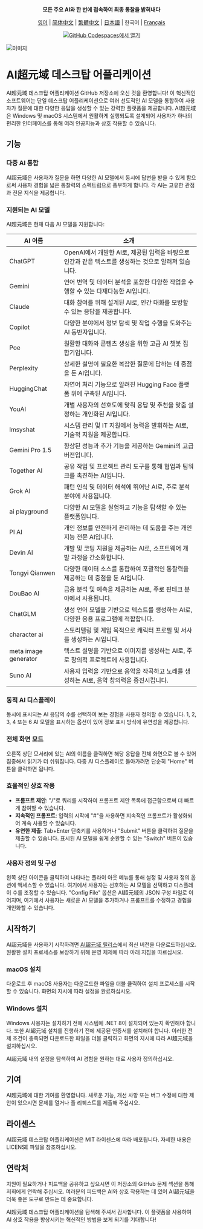 <div align="center">
  <p><strong>모든 주요 AI와 한 번에 접속하여 최종 통찰을 밝혀내다</strong></p>

 [영어](README.md) | [简体中文](README_ZH-CN.md) | [繁體中文](README_ZH-TW.md) | [日本語](README_JA-JP.md) | 한국어 | [Français](README_FR-FR.md)

[![GitHub Codespaces에서 열기](https://github.com/codespaces/badge.svg)](https://github.com/win4r/AISuperDomain/releases)

</div>

![이미지](https://github.com/win4r/AISuperDomain/assets/42172631/2115997d-8b00-4767-bf79-103b4e53abc3)


# AI超元域 데스크탑 어플리케이션

AI超元域 데스크탑 어플리케이션 GitHub 저장소에 오신 것을 환영합니다! 이 혁신적인 소프트웨어는 단일 데스크탑 어플리케이션으로 여러 선도적인 AI 모델을 통합하여 사용자가 질문에 대한 다양한 응답을 생성할 수 있는 강력한 플랫폼을 제공합니다. AI超元域은 Windows 및 macOS 시스템에서 원활하게 실행되도록 설계되어 사용자가 하나의 편리한 인터페이스를 통해 여러 인공지능과 상호 작용할 수 있습니다.

## 기능

### 다중 AI 통합
AI超元域은 사용자가 질문을 하면 다양한 AI 모델에서 동시에 답변을 받을 수 있게 함으로써 사용자 경험을 넓은 통찰력의 스펙트럼으로 풍부하게 합니다. 각 AI는 고유한 관점과 전문 지식을 제공합니다.

### 지원되는 AI 모델
AI超元域은 현재 다음 AI 모델을 지원합니다:

| AI 이름            | 소개 |
|--------------------|--------------|
| ChatGPT            | OpenAI에서 개발한 AI로, 제공된 입력을 바탕으로 인간과 같은 텍스트를 생성하는 것으로 알려져 있습니다. |
| Gemini             | 언어 번역 및 데이터 분석을 포함한 다양한 작업을 수행할 수 있는 다재다능한 AI입니다. |
| Claude             | 대화 참여를 위해 설계된 AI로, 인간 대화를 모방할 수 있는 응답을 제공합니다. |
| Copilot            | 다양한 분야에서 정보 탐색 및 작업 수행을 도와주는 AI 동반자입니다. |
| Poe                | 원활한 대화와 콘텐츠 생성을 위한 고급 AI 챗봇 집합기입니다. |
| Perplexity         | 상세한 설명이 필요한 복잡한 질문에 답하는 데 중점을 둔 AI입니다. |
| HuggingChat        | 자연어 처리 기능으로 알려진 Hugging Face 플랫폼 위에 구축된 AI입니다. |
| YouAI              | 개별 사용자의 선호도에 맞춰 응답 및 추천을 맞춤 설정하는 개인화된 AI입니다. |
| lmsyshat           | 시스템 관리 및 IT 지원에서 능력을 발휘하는 AI로, 기술적 지원을 제공합니다. |
| Gemini Pro 1.5     | 향상된 성능과 추가 기능을 제공하는 Gemini의 고급 버전입니다. |
| Together AI        | 공유 작업 및 프로젝트 관리 도구를 통해 협업과 팀워크를 촉진하는 AI입니다. |
| Grok AI            | 패턴 인식 및 데이터 해석에 뛰어난 AI로, 주로 분석 분야에 사용됩니다. |
| ai playground      | 다양한 AI 모델을 실험하고 기능을 탐색할 수 있는 플랫폼입니다. |
| PI AI              | 개인 정보를 안전하게 관리하는 데 도움을 주는 개인 지능 전문 AI입니다. |
| Devin AI           | 개발 및 코딩 지원을 제공하는 AI로, 소프트웨어 개발 과정을 간소화합니다. |
| Tongyi Qianwen     | 다양한 데이터 소스를 통합하여 포괄적인 통찰력을 제공하는 데 중점을 둔 AI입니다. |
| DouBao AI          | 금융 분석 및 예측을 제공하는 AI로, 주로 핀테크 분야에서 사용됩니다. |
| ChatGLM            | 생성 언어 모델을 기반으로 텍스트를 생성하는 AI로, 다양한 응용 프로그램에 적합합니다. |
| character ai       | 스토리텔링 및 게임 목적으로 캐릭터 프로필 및 서사를 생성하는 AI입니다. |
| meta image generator | 텍스트 설명을 기반으로 이미지를 생성하는 AI로, 주로 창의적 프로젝트에 사용됩니다. |
| Suno AI            | 사용자 입력을 기반으로 음악을 작곡하고 노래를 생성하는 AI로, 음악 창의력을 증진시킵니다. |


### 동적 AI 디스플레이
동시에 표시되는 AI 응답의 수를 선택하여 보는 경험을 사용자 정의할 수 있습니다. 1, 2, 3, 4 또는 6 AI 모델을 표시하는 옵션이 있어 정보 표시 방식에 유연성을 제공합니다.

### 전체 화면 모드
오른쪽 상단 모서리에 있는 AI의 이름을 클릭하면 해당 응답을 전체 화면으로 볼 수 있어 집중해서 읽기가 더 쉬워집니다. 다중 AI 디스플레이로 돌아가려면 단순히 "Home" 버튼을 클릭하면 됩니다.

### 효율적인 상호 작용
- **프롬프트 제안**: "/"로 쿼리를 시작하여 프롬프트 제안 목록에 접근함으로써 더 빠르게 참여할 수 있습니다.
- **지속적인 프롬프트**: 입력의 시작에 "#"을 사용하면 지속적인 프롬프트가 활성화되어 계속 사용할 수 있습니다.
- **유연한 제출**: Tab+Enter 단축키를 사용하거나 "Submit" 버튼을 클릭하여 질문을 제출할 수 있습니다. 표시된 AI 모델을 쉽게 순환할 수 있는 "Switch" 버튼이 있습니다.

### 사용자 정의 및 구성
왼쪽 상단 아이콘을 클릭하여 나타나는 플라이 아웃 메뉴를 통해 설정 및 사용자 정의 옵션에 액세스할 수 있습니다. 여기에서 사용자는 선호하는 AI 모델을 선택하고 디스플레이 수를 조정할 수 있습니다. "Config File" 옵션은 AI超元域의 JSON 구성 파일로 이어지며, 여기에서 사용자는 새로운 AI 모델을 추가하거나 프롬프트를 수정하고 경험을 개인화할 수 있습니다.

## 시작하기

AI超元域을 사용하기 시작하려면 [AI超元域 릴리스](https://github.com/win4r/AISuperDomain/releases)에서 최신 버전을 다운로드하십시오. 원활한 설치 프로세스를 보장하기 위해 운영 체제에 따라 아래 지침을 따르십시오.

### macOS 설치
다운로드 후 macOS 사용자는 다운로드한 파일을 더블 클릭하여 설치 프로세스를 시작할 수 있습니다. 화면의 지시에 따라 설정을 완료하십시오.

### Windows 설치
Windows 사용자는 설치하기 전에 시스템에 .NET 8이 설치되어 있는지 확인해야 합니다. 또한 AI超元域 설치를 진행하기 전에 제공된 인증서를 설치해야 합니다. 이러한 전제 조건이 충족되면 다운로드한 파일을 더블 클릭하고 화면의 지시에 따라 AI超元域을 설치하십시오.

AI超元域 내의 설정을 탐색하여 AI 경험을 원하는 대로 사용자 정의하십시오.

## 기여

AI超元域에 대한 기여를 환영합니다. 새로운 기능, 개선 사항 또는 버그 수정에 대한 제안이 있으시면 문제를 열거나 풀 리퀘스트를 제출해 주십시오.

## 라이센스

AI超元域 데스크탑 어플리케이션은 MIT 라이센스에 따라 배포됩니다. 자세한 내용은 LICENSE 파일을 참조하십시오.

## 연락처

지원이 필요하거나 피드백을 공유하고 싶으시면 이 저장소의 GitHub 문제 섹션을 통해 저희에게 연락해 주십시오. 여러분의 피드백은 AI와 상호 작용하는 데 있어 AI超元域을 더욱 좋은 도구로 만드는 데 중요합니다.

AI超元域 데스크탑 어플리케이션을 탐색해 주셔서 감사합니다. 이 플랫폼을 사용하여 AI 상호 작용을 향상시키는 혁신적인 방법을 보게 되기를 기대합니다!
